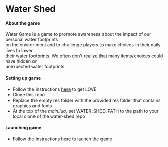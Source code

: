 # Water Shed

#### About the game
Water Game is a game to promote awareness about the impact of our personal water footprints  
on the environment and to challenge players to make choices in their daily lives to lower  
their water footprints. We often don't realize that many items/choices could have hidden or  
unexpected water footprints.

#### Setting up game

- Follow the instructions [here](https://love2d.org/wiki/Getting_Started) to get LOVE
- Clone this repo
- Replace the empty res folder with the provided res folder that contains graphics and fonts
- At the top of the *main.lua*, set WATER_SHED_PATH to the path to your local clone of the water-shed repo

#### Launching game

- Follow the instructions [here](https://love2d.org/wiki/Getting_Started) to launch the game